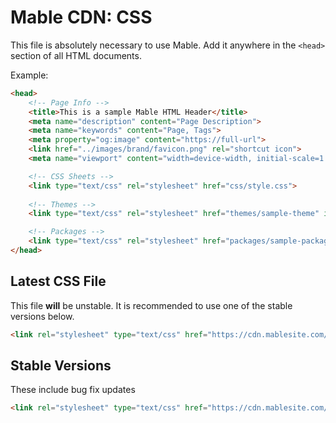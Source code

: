 # Mable CDN: CSS

This file is absolutely necessary to use Mable. Add it anywhere in the `<head>` section of all HTML documents.

Example:

```html
<head>
	<!-- Page Info -->
	<title>This is a sample Mable HTML Header</title>
	<meta name="description" content="Page Description">
	<meta name="keywords" content="Page, Tags">
	<meta property="og:image" content="https://full-url">
	<link href="../images/brand/favicon.png" rel="shortcut icon">
	<meta name="viewport" content="width=device-width, initial-scale=1.0">

	<!-- CSS Sheets -->
	<link type="text/css" rel="stylesheet" href="css/style.css">
		
	<!-- Themes -->
	<link type="text/css" rel="stylesheet" href="themes/sample-theme" id="custom-theme-sheet">

	<!-- Packages -->
	<link type="text/css" rel="stylesheet" href="packages/sample-package.css">
</head>
```

## Latest CSS File

This file **will** be unstable. It is recommended to use one of the stable versions below.

```html
<link rel="stylesheet" type="text/css" href="https://cdn.mablesite.com/css/style.css">
```

## Stable Versions

These include bug fix updates

```html
<link rel="stylesheet" type="text/css" href="https://cdn.mablesite.com/css/1.0.css">
```

